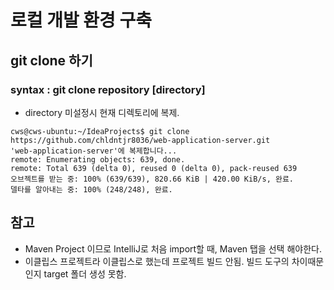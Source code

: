 # 로컬 개발 환경 구축

## git clone 하기

### syntax : git clone repository \[directory\]
* directory 미설정시 현재 디렉토리에 복제.
```
cws@cws-ubuntu:~/IdeaProjects$ git clone https://github.com/chldntjr8036/web-application-server.git 
'web-application-server'에 복제합니다...
remote: Enumerating objects: 639, done.
remote: Total 639 (delta 0), reused 0 (delta 0), pack-reused 639
오브젝트를 받는 중: 100% (639/639), 820.66 KiB | 420.00 KiB/s, 완료.
델타를 알아내는 중: 100% (248/248), 완료.
```

## 참고 
* Maven Project 이므로 IntelliJ로 처음 import할 때, Maven 탭을 선택 해야한다.
* 이클립스 프로젝트라 이클립스로 했는데 프로젝트 빌드 안됨. 빌드 도구의 차이때문인지 target 폴더 생성 못함. 
